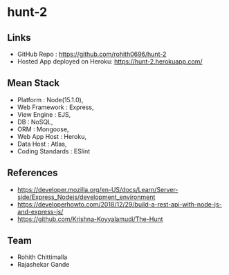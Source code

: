 # hunt-2

## Links
- GitHub Repo : https://github.com/rohith0696/hunt-2
- Hosted App deployed on Heroku: https://hunt-2.herokuapp.com/

## Mean Stack
- Platform : Node(15.1.0),
- Web Framework : Express,
- View Engine : EJS,
- DB : NoSQL,
- ORM : Mongoose,
- Web App Host : Heroku,
- Data Host : Atlas,
- Coding Standards : ESlint

## References
- https://developer.mozilla.org/en-US/docs/Learn/Server-side/Express_Nodejs/development_environment
- https://developerhowto.com/2018/12/29/build-a-rest-api-with-node-js-and-express-js/
- https://github.com/Krishna-Koyyalamudi/The-Hunt

## Team
- Rohith Chittimalla
- Rajashekar Gande
